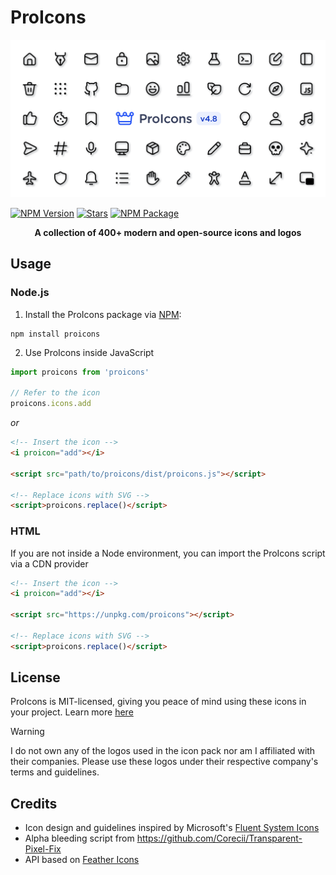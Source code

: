 # ProIcons
<img src="./.github/images/cover.png">

  [![NPM Version](https://img.shields.io/npm/v/proicons?style=for-the-badge)](https://github.com/ProCode-Software/proicons/releases)
[![Stars](https://img.shields.io/github/stars/ProCode-Software/proicons?style=for-the-badge&color=edd311)]()
[![NPM Package](https://img.shields.io/npm/dm/proicons?color=98E8F3&label=downloads&style=for-the-badge)](https://www.npmjs.com/package/proicons)

<p align="center"><b>A collection of 400+ modern and open-source icons and logos</b></p>

## Usage
### Node.js
1. Install the ProIcons package via [NPM](https://https://www.npmjs.com/package/proicons):
```console
npm install proicons
```
2. Use ProIcons inside JavaScript
```javascript
import proicons from 'proicons'

// Refer to the icon
proicons.icons.add
```
_or_

```html
<!-- Insert the icon -->
<i proicon="add"></i>

<script src="path/to/proicons/dist/proicons.js"></script>

<!-- Replace icons with SVG -->
<script>proicons.replace()</script>
```

### HTML
If you are not inside a Node environment, you can import the ProIcons script via a CDN provider

```html
<!-- Insert the icon -->
<i proicon="add"></i>

<script src="https://unpkg.com/proicons"></script>

<!-- Replace icons with SVG -->
<script>proicons.replace()</script>
```

## License
ProIcons is MIT-licensed, giving you peace of mind using these icons in your project. Learn more [here](./LICENSE)

> [!WARNING]
> I do not own any of the logos used in the icon pack nor am I affiliated with their companies. Please use these logos under their respective company's terms and guidelines.

## Credits
- Icon design and guidelines inspired by Microsoft's [Fluent System Icons](https://github.com/microsoft/fluentui-system-icons)
- Alpha bleeding script from https://github.com/Corecii/Transparent-Pixel-Fix
- API based on [Feather Icons](https://github.com/feathericons/feather)
